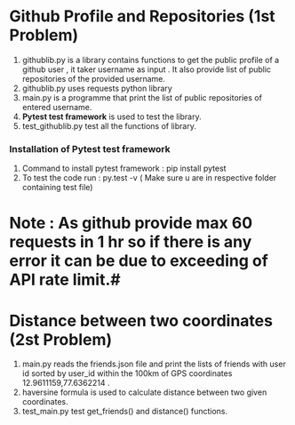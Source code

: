 # Github Profile and Repositories (1st Problem) #
1. githublib.py is a library contains functions to get the public profile of a github user , it taker username as input . It also provide list of public repositories of the provided username.
2. githublib.py uses requests python library 
3. main.py is a programme that print the list of public repositories of entered username.
4. **Pytest test framework** is used to test the library.
5. test_githublib.py test all the functions of library.

### Installation of Pytest test framework ###
  1. Command to install pytest framework : pip install pytest
  2. To test the code run : py.test -v ( Make sure u are in respective folder containing test file)
# Note : As github provide max 60 requests in 1 hr so if there is any error it can be due to exceeding of API rate limit.#

# Distance between two coordinates (2st Problem) #
1. main.py reads the friends.json file and print the lists of friends with user id sorted by user_id within the 100km of GPS coordinates 12.9611159,77.6362214 .
2. haversine formula is used to calculate distance between two given coordinates.
3. test_main.py test get_friends() and distance() functions.
